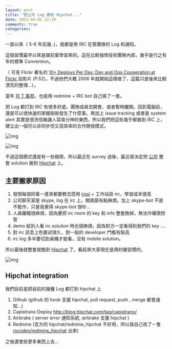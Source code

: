 ```yaml
---
layout: post
title: "把公司 Log 搬到 Hipchat..."
date: 2013-04-01 22:19
comments: true
categories: 
---
```


一直以來（ 5-6 年前幾..)，我都是用 IRC 在管團隊的 Log 和通知。

這個習慣最早以來是跟前輩學習來的。這在比較強悍技術團隊內部，幾乎是行之有年的標準 Convention。

（ 可見 Flickr 著名的 [10+ Deploys Per Day: Dev and Ops Cooperation at Flickr
](http://www.slideshare.net/jallspaw/10-deploys-per-day-dev-and-ops-cooperation-at-flickr) 投影片 (P.52)，不過他們大概 2006 年就開始這樣做了，這篇只是後來比較漂亮的整理...）。

當年 [在 T 客邦](http://t17.techbang.com/topics/7181-t-off-state-technical-departments-magic-work-processes-open-to-the-public)，也是用 redmine + IRC bot 自己搞了一套。

把 Log 都打到 IRC 有很多好處。團隊成員去開會、或者暫時離開。回到電腦前，還是可以很快速的掌握剛剛發生了什麼事。再加上 issue tracking 或者是 system alert 其實是很洗信箱讓人容易分神的東西，所以我們把這些幾乎都搬到 IRC 上，建立出一個可以非同步但又高效率的合作開發模式。

![img](http://www.techbang.com.tw/system/images/56563/original/f619713e13061413515e24406f7fbe02.png?1312367582)

![img](http://www.techbang.com.tw/system/images/56564/original/a2c052c70ec3bfc1023c2660bfbf54b9.png?1312367582)

不過這個模式還是有一些極限，所以最近在 survey 過後，最近我決定把 [公司](http://rocodev.com) 整套 solution 搬到 [Hipchat](http://hipchat.com) 上。


## 主要搬家原因

1. 發現每個同事一進來都要教怎麼用 [irssi](http://www.irssi.org/) + 工作站掛 irc，學習成本很高
2. 公司聊天室是 skype, log 在 irc 上，開兩窗有點麻煩。加上 skype-bot 不是不能作，只是我覺得 skype-bot 很吵…
3. 人員離職很麻煩，因為要把 irc room 的 key 和 info 整套換掉，無法作權限控管
4. demo 給別人看 irc solution 時也很麻煩，因為對方一定看得到我們的 key ....
5. 對 irc 訊息上色要試很久，對一般的 developer 門檻有點高
6. irc log 多半要切到桌機才能看，沒有 mobile solution。

所以最後就整套就搬到 [Hipchat](http://hipchat.com) 了。看起來大家現在是用的蠻習慣的。

![img](https://fbcdn-sphotos-h-a.akamaihd.net/hphotos-ak-snc6/221729_10151576143483552_1020905528_n.jpg)

## Hipchat integration

我們目前是把目前的幾種 Log 都打到 hipchat 上

1. Github (github 的 hook 支援 hipchat, pull request, push , merge 都會通知...)
2. Capistrano Deploy <http://blog.hipchat.com/tag/capistrano/>
3. Airbrake ( server error 通知系統, airbrake 支援 hipchat )
4. Redmine (官方的 hipchat/redmine_hipchat 不好用，所以我自己改了一隻 [rocodev/redmine_hipchat](https://github.com/rocodev/redmine_hipchat) 出來)

之後還會掛更多東西上去…


